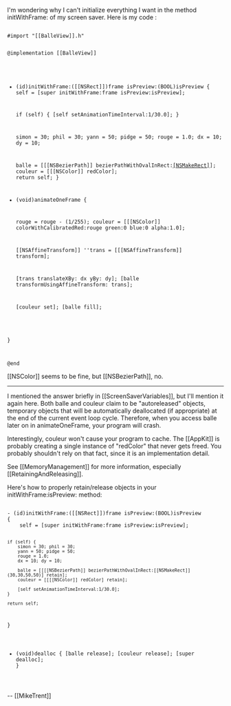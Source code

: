 

I'm wondering why I can't initialize everything I want in the method initWithFrame: of my screen saver. Here is my code :

<code>
#import "[[BalleView]].h"

@implementation [[BalleView]]

- (id)initWithFrame:([[NSRect]])frame isPreview:(BOOL)isPreview
{
    self = [super initWithFrame:frame isPreview:isPreview];
    
    if (self) { [self setAnimationTimeInterval:1/30.0]; }
    
    simon = 30; phil = 30;
    yann = 50; pidge = 50;
    rouge = 1.0;
    dx = 10; dy = 10;
    
    balle = [[[NSBezierPath]] bezierPathWithOvalInRect:[[NSMakeRect]](30,30,50,50)];
    couleur = [[[NSColor]] redColor];
    return self;
}

- (void)animateOneFrame
{

    rouge = rouge - (1/255);
    couleur = [[[NSColor]] colorWithCalibratedRed:rouge green:0 blue:0 alpha:1.0];

    [[NSAffineTransform]] ''trans = [[[NSAffineTransform]] transform];

    [trans translateXBy: dx yBy: dy];
    [balle transformUsingAffineTransform: trans];

    [couleur set]; [balle fill];

}

@end
</code>

[[NSColor]] seems to be fine, but [[NSBezierPath]], no.

----

I mentioned the answer briefly in [[ScreenSaverVariables]], but I'll mention it again here. Both balle and couleur claim to be "autoreleased" objects, temporary objects that will be automatically deallocated (if appropriate) at the end of the current event loop cycle. Therefore, when you access balle later on in animateOneFrame, your program will crash. 

Interestingly, couleur won't cause your program to cache. The [[AppKit]] is probably creating a single instance of "redColor" that never gets freed. You probably shouldn't rely on that fact, since it is an implementation detail.

See [[MemoryManagement]] for more information, especially [[RetainingAndReleasing]].

Here's how to properly retain/release objects in your initWithFrame:isPreview: method:

<code>
- (id)initWithFrame:([[NSRect]])frame isPreview:(BOOL)isPreview
{
    self = [super initWithFrame:frame isPreview:isPreview];
    
    if (self) { 
        simon = 30; phil = 30;
        yann = 50; pidge = 50;
        rouge = 1.0;
        dx = 10; dy = 10;
    
        balle = [[[[NSBezierPath]] bezierPathWithOvalInRect:[[NSMakeRect]](30,30,50,50)] retain];
        couleur = [[[[NSColor]] redColor] retain];

        [self setAnimationTimeInterval:1/30.0];
    }
    
    return self;
}

- (void)dealloc
{
    [balle release];
    [couleur release];
    [super dealloc];
}
</code>

-- [[MikeTrent]]